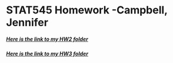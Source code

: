 # STAT545 Homework -Campbell, Jennifer

##### [Here is the link to my HW2 folder](https://github.com/Jenncscampbell/STAT545-hw2-Campbell-Jennifer/tree/master/hw02) 


##### [Here is the link to my HW3 folder](https://github.com/Jenncscampbell/STAT545-hw-Campbell-Jennifer/tree/master/hw03)
